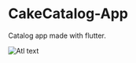 # CakeCatalog-App
Catalog app made with flutter.

![Atl text](https://github.com/Kyssnar/CakeCatalog-App/blob/master/Preview.jpg)
